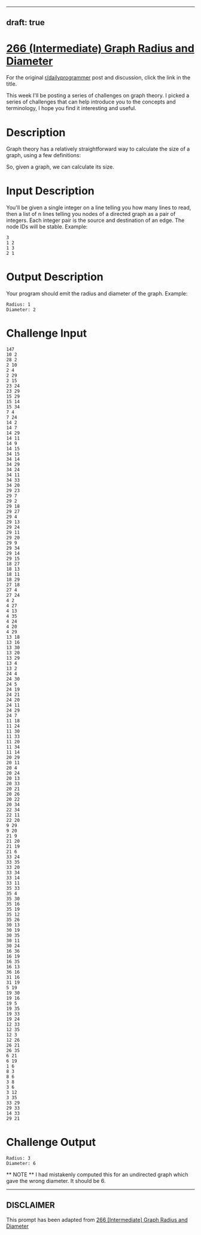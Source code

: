 ---
draft: true
----

# [266 (Intermediate) Graph Radius and Diameter](https://www.reddit.com/r/dailyprogrammer/comments/4iut1x/20160511_challenge_266_intermediate_graph_radius/)

For the original [r/dailyprogrammer](https://www.reddit.com/r/dailyprogrammer/) post and discussion, click the link in the title.

This week I'll be posting a series of challenges on graph theory. I picked a series of challenges that can help introduce you to the concepts and terminology, I hope you find it interesting and useful.

# Description
Graph theory has a relatively straightforward way to calculate the size of a graph, using a few definitions:

So, given a graph, we can calculate its size.

# Input Description
You'll be given a single integer on a line telling you how many lines to read, then a list of n lines telling you nodes of a directed graph as a pair of integers. Each integer pair is the source and destination of an edge. The node IDs will be stable. Example:


```
3
1 2
1 3
2 1
```
# Output Description
Your program should emit the radius and diameter of the graph. Example:


```
Radius: 1
Diameter: 2
```
# Challenge Input

```
147
10 2
28 2
2 10
2 4
2 29
2 15
23 24
23 29
15 29
15 14
15 34
7 4
7 24
14 2
14 7
14 29
14 11
14 9
14 15
34 15
34 14
34 29
34 24
34 11
34 33
34 20
29 23
29 7
29 2
29 18
29 27
29 4
29 13
29 24
29 11
29 20
29 9
29 34
29 14
29 15
18 27
18 13
18 11
18 29
27 18
27 4
27 24
4 2
4 27
4 13
4 35
4 24
4 20
4 29
13 18
13 16
13 30
13 20
13 29
13 4
13 2
24 4
24 30
24 5
24 19
24 21
24 20
24 11
24 29
24 7
11 18
11 24
11 30
11 33
11 20
11 34
11 14
20 29
20 11
20 4
20 24
20 13
20 33
20 21
20 26
20 22
20 34
22 34
22 11
22 20
9 29
9 20
21 9
21 20
21 19
21 6
33 24
33 35
33 20
33 34
33 14
33 11
35 33
35 4
35 30
35 16
35 19
35 12
35 26
30 13
30 19
30 35
30 11
30 24
16 36
16 19
16 35
16 13
36 16
31 16
31 19
5 19
19 30
19 16
19 5
19 35
19 33
19 24
12 33
12 35
12 3
12 26
26 21
26 35
6 21
6 19
1 6
8 3
8 6
3 8
3 6
3 12
3 35
33 29
29 33
14 33
29 21
```
# Challenge Output

```
Radius: 3
Diameter: 6
```
** NOTE ** I had mistakenly computed this for an undirected graph which gave the wrong diameter. It should be 6. 


----
## **DISCLAIMER**
This prompt has been adapted from [266 [Intermediate] Graph Radius and Diameter](https://www.reddit.com/r/dailyprogrammer/comments/4iut1x/20160511_challenge_266_intermediate_graph_radius/
)
